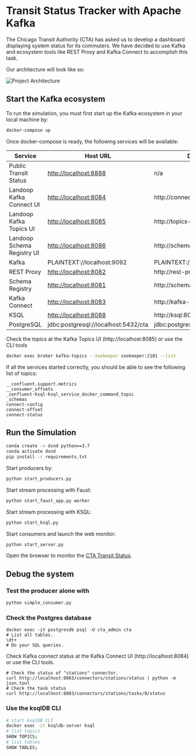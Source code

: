 # Transit Status Tracker with Apache Kafka

The Chicago Transit Authority (CTA) has asked us to develop a dashboard 
displaying system status for its commuters. We have decided to use Kafka 
and ecosystem tools like REST Proxy and Kafka Connect to accomplish this task.

Our architecture will look like so:

![Project Architecture](images/archetecture.png)

## Start the Kafka ecosystem

To run the simulation, you must first start up the Kafka ecosystem in your
local machine by:

```bash
docker-compose up
```

Once docker-compose is ready, the following services will be available:

| Service | Host URL | Docker URL
| --- | --- | --- |
| Public Transit Status | [http://localhost:8888](http://localhost:8888) | n/a |
| Landoop Kafka Connect UI | [http://localhost:8084](http://localhost:8084) | http://connect-ui:8084 |
| Landoop Kafka Topics UI | [http://localhost:8085](http://localhost:8085) | http://topics-ui:8085 |
| Landoop Schema Registry UI | [http://localhost:8086](http://localhost:8086) | http://schema-registry-ui:8086 |
| Kafka | PLAINTEXT://localhost:9092 | PLAINTEXT://kafka0:9092 |
| REST Proxy | [http://localhost:8082](http://localhost:8082/) | http://rest-proxy:8082/ |
| Schema Registry | [http://localhost:8081](http://localhost:8081/ ) | http://schema-registry:8081/ |
| Kafka Connect | [http://localhost:8083](http://localhost:8083) | http://kafka-connect:8083 |
| KSQL | [http://localhost:8088](http://localhost:8088) | http://ksql:8088 |
| PostgreSQL | jdbc:postgresql://localhost:5432/cta | jdbc:postgresql://postgres:5432/cta |


Check the topics at the Kafka Topics UI (http://localhost:8085) or use the CLI tools
```sh
docker exec broker kafka-topics --zookeeper zookeeper:2181 --list
```
If all the services started correctly, you should be able to see the following
list of topics:
```
__confluent.support.metrics
__consumer_offsets
_confluent-ksql-ksql_service_docker_command_topic
_schemas
connect-config
connect-offset
connect-status
```

## Run the Simulation

```sh
conda create -n dsnd python==3.7
conda activate dsnd
pip install -r requirements.txt
```

Start producers by:
```sh
python start_producers.py
```

Start stream processing with Faust:
```sh
python start_faust_app.py worker
```

Start stream processing with KSQL:
```sh
python start_ksql.py
```

Start consumers and launch the web monitor:
```sh
python start_server.py
```

Open the browser to monitor the [CTA Transit Status](http://localhost:8888).

## Debug the system

### Test the producer alone with
```sh
python simple_consumer.py
```

### Check the Postgres database
```
docker exec -it postgresdb psql -U cta_admin cta
# List all tables.
\dt+
# Do your SQL queries.
```

Check Kafka connect status at the Kafka Connect UI (http://localhost:8084)
or use the CLI tools.
```
# Check the status of "stations" connector.
curl http://localhost:8083/connectors/stations/status | python -m json.tool
# Check the task status
curl http://localhost:8083/connectors/stations/tasks/0/status
```

### Use the ksqlDB CLI
```sh
# start ksqlDB CLI
docker exec -it ksqldb-server ksql
# list topics
SHOW TOPICS;
# list tables
SHOW TABLES;
```
